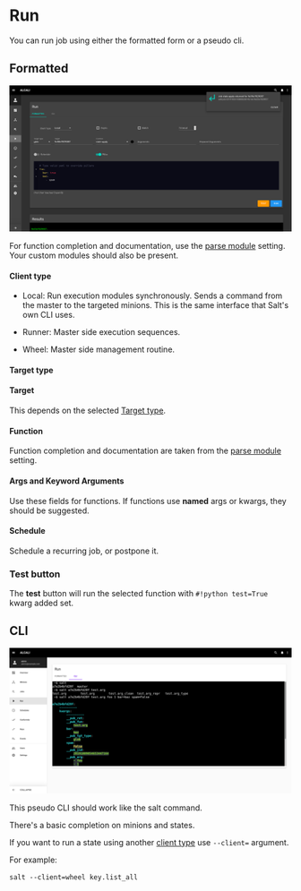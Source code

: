 # Run

You can run job using either the formatted form or a pseudo cli.

## Formatted

![run_formatted](../images/screenshots/run.png)

For function completion and documentation, use the [parse module](settings.md#parse-modules) setting. Your custom modules should also be present.

#### Client type

 - Local: Run execution modules synchronously. Sends a command from the master to the targeted minions. This is the same interface that Salt's own CLI uses.
 
 - Runner: Master side execution sequences.
 
 - Wheel: Master side management routine.

#### Target type


#### Target

This depends on the selected [Target type](#target-type).

#### Function

Function completion and documentation are taken from the [parse module](settings.md#parse-modules) setting.

#### Args and Keyword Arguments

Use these fields for functions. If functions use **named** args or kwargs, they should be suggested.

#### Schedule

Schedule a recurring job, or postpone it.

### Test button

The **test** button will run the selected function with `#!python test=True` kwarg added set.

## CLI

![run_cli](../images/run_cli.png)

This pseudo CLI should work like the salt command.

There's a basic completion on minions and states.

If you want to run a state using another [client type](#client-type) use `--client=` argument.

For example:

```commandline
salt --client=wheel key.list_all
```